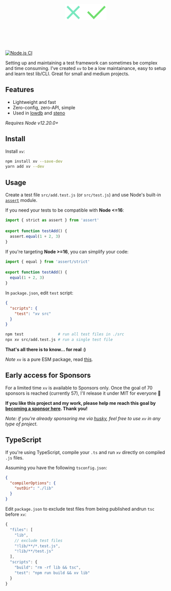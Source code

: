 <h1 align="center">
  <br>
  <br>
  <img src="xv.svg" alt="xv" height=50>
  <br>
  <br>
  <br>
</h1>

[![Node.js CI](https://github.com/typicode/xv/actions/workflows/node.js.yml/badge.svg)](https://github.com/typicode/xv/actions/workflows/node.js.yml)

Setting up and maintaining a test framework can sometimes be complex and time consuming. I've created `xv` to be a low maintainance, easy to setup and learn test lib/CLI. Great for small and medium projects.

## Features

- Lightweight and fast
- Zero-config, zero-API, simple
- Used in [lowdb](https://github.com/typicode/lowdb) and [steno](https://github.com/typicode/steno)

_Requires Node v12.20.0+_

## Install

Install `xv`:

```sh
npm install xv --save-dev
yarn add xv --dev
```

## Usage

Create a test file `src/add.test.js` (or `src/test.js`) and use Node's built-in [`assert`](https://nodejs.org/api/assert.html) module.

If you need your tests to be compatible with **Node <=16**:

```js
import { strict as assert } from 'assert'

export function testAdd() {
  assert.equal(1 + 2, 3)
}
```

If you're targeting **Node >=16**, you can simplify your code:

```js
import { equal } from 'assert/strict'

export function testAdd() {
  equal(1 + 2, 3)
}
```

In `package.json`, edit `test` script:

```json
{
  "scripts": {
    "test": "xv src"
  }
}
```

```sh
npm test               # run all test files in ./src
npx xv src/add.test.js # run a single test file
```

**That's all there is to know... for real :)**

_Note_ `xv` is a pure ESM package, read [this](https://gist.github.com/sindresorhus/a39789f98801d908bbc7ff3ecc99d99c).

## Early access for Sponsors

For a limited time `xv` is available to Sponsors only. Once the goal of 70 sponsors is reached (currently 57), I'll release it under MIT for everyone 🎉

**If you like this project and my work, please help me reach this goal by [becoming a sponsor here](https://github.com/sponsors/typicode). Thank you!**

_Note: if you're already sponsoring me via [husky](https://github.com/typicode/husky), feel free to use `xv` in any type of project._

## TypeScript

If you're using TypeScript, compile your `.ts` and run `xv` directly on compiled `.js` files.

Assuming you have the following `tsconfig.json`:

```json
{
  "compilerOptions": {
    "outDir": "./lib"
  }
}
```

Edit `package.json` to exclude test files from being published andrun `tsc` before `xv`:

```js
{
  "files": [
    "lib",
    // exclude test files
    "!lib/**/*.test.js",
    "!lib/**/test.js"
  ],
  "scripts": {
    "build": "rm -rf lib && tsc",
    "test": "npm run build && xv lib"
  }
}
```
